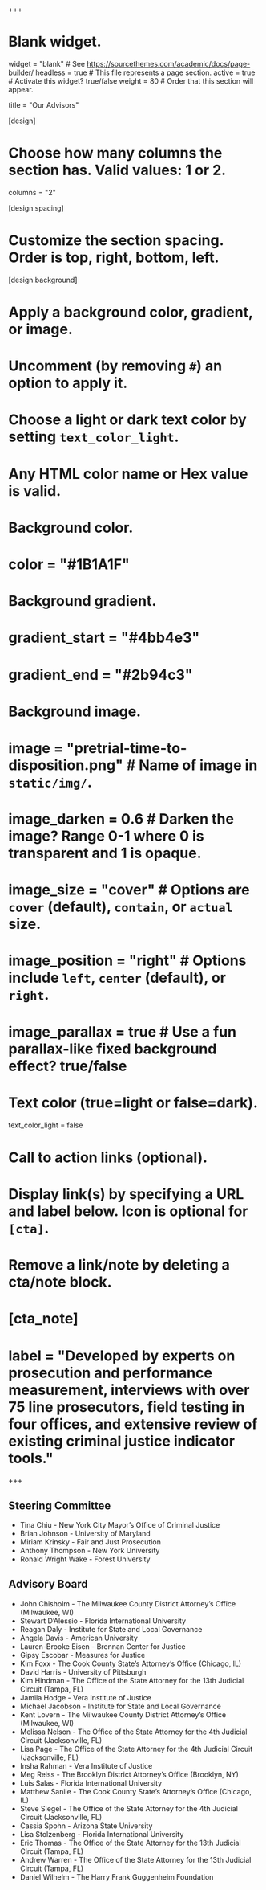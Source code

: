 +++
# Blank widget.
widget = "blank"  # See https://sourcethemes.com/academic/docs/page-builder/
headless = true  # This file represents a page section.
active = true  # Activate this widget? true/false
weight = 80  # Order that this section will appear.

title = "Our Advisors"

[design]
  # Choose how many columns the section has. Valid values: 1 or 2.
  columns = "2"

[design.spacing]
  # Customize the section spacing. Order is top, right, bottom, left.


[design.background]
  # Apply a background color, gradient, or image.
  #   Uncomment (by removing `#`) an option to apply it.
  #   Choose a light or dark text color by setting `text_color_light`.
  #   Any HTML color name or Hex value is valid.

  # Background color.
  # color = "#1B1A1F"
  
  # Background gradient.
  # gradient_start = "#4bb4e3"
  # gradient_end = "#2b94c3"
  
  # Background image.
  # image = "pretrial-time-to-disposition.png"  # Name of image in `static/img/`.
  # image_darken = 0.6  # Darken the image? Range 0-1 where 0 is transparent and 1 is opaque.
  # image_size = "cover"  #  Options are `cover` (default), `contain`, or `actual` size.
  # image_position = "right"  # Options include `left`, `center` (default), or `right`.
  # image_parallax = true  # Use a fun parallax-like fixed background effect? true/false
  
  # Text color (true=light or false=dark).
  text_color_light = false

# Call to action links (optional).
#   Display link(s) by specifying a URL and label below. Icon is optional for `[cta]`.
#   Remove a link/note by deleting a cta/note block.
# [cta_note]
#  label = "Developed by experts on prosecution and performance measurement, interviews with over 75 line prosecutors, field testing in four offices, and extensive review of existing criminal justice indicator tools."



+++

## Steering Committee
- Tina Chiu - New York City Mayor’s Office of Criminal Justice
- Brian Johnson - University of Maryland
- Miriam Krinsky - Fair and Just Prosecution
- Anthony Thompson - New York University
- Ronald Wright Wake - Forest University



## Advisory Board


- John Chisholm -  The Milwaukee County District Attorney’s Office (Milwaukee, WI)
- Stewart D’Alessio -  Florida International University
- Reagan Daly -  Institute for State and Local Governance
- Angela Davis - American University
- Lauren-Brooke Eisen -  Brennan Center for Justice
- Gipsy Escobar -  Measures for Justice
- Kim Foxx - The Cook County State’s Attorney’s Office (Chicago, IL)
- David Harris -  University of Pittsburgh
- Kim Hindman - The Office of the State Attorney for the 13th Judicial Circuit (Tampa, FL)
- Jamila Hodge - Vera Institute of Justice
- Michael Jacobson - Institute for State and Local Governance
- Kent Lovern - The Milwaukee County District Attorney’s Office (Milwaukee, WI)
- Melissa Nelson -  The Office of the State Attorney for the 4th Judicial Circuit (Jacksonville, FL)
- Lisa Page - The Office of the State Attorney for the 4th Judicial Circuit (Jacksonville, FL)
- Insha Rahman - Vera Institute of Justice
- Meg Reiss - The Brooklyn District Attorney’s Office (Brooklyn, NY)
- Luis Salas - Florida International University
- Matthew Saniie - The Cook County State’s Attorney’s Office (Chicago, IL)
- Steve Siegel - The Office of the State Attorney for the 4th Judicial Circuit (Jacksonville, FL)
- Cassia Spohn - Arizona State University
- Lisa Stolzenberg - Florida International University
- Eric Thomas - The Office of the State Attorney for the 13th Judicial Circuit (Tampa, FL)
- Andrew Warren - The Office of the State Attorney for the 13th Judicial Circuit (Tampa, FL)
- Daniel Wilhelm - The Harry Frank Guggenheim Foundation
